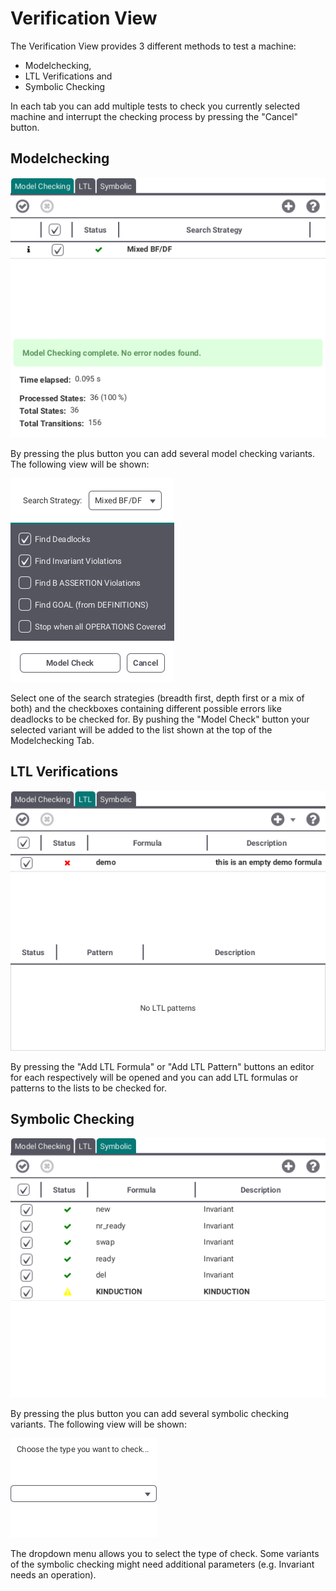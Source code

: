 # Verification View

The Verification View provides 3 different methods to test a machine:

* Modelchecking,
* LTL Verifications and
* Symbolic Checking

In each tab you can add multiple tests to check you currently selected machine and interrupt the checking process by pressing the "Cancel" button.

## <a id="Model"> Modelchecking </a>

![Modelchecking](../screenshots/Verifications/Modelchecking.png)

By pressing the plus button you can add several model checking variants. The following view will be shown:

![Modelchecking Stage](../screenshots/Verifications/Modelchecking%20Stage.png)

Select one of the search strategies (breadth first, depth first or a mix of both) and the checkboxes containing  different possible errors like deadlocks to be checked for. By pushing the "Model Check" button your selected variant will be added to the list shown at the top of the Modelchecking Tab.

## <a id="LTL"> LTL Verifications </a>

![LTL](../screenshots/Verifications/LTL.png)

By pressing the "Add LTL Formula" or "Add LTL Pattern" buttons an editor for each respectively will be opened and you can add LTL formulas or patterns to the lists to be checked for.

## <a id="Symbolic"> Symbolic Checking </a>

![Symbolic Checking](../screenshots/Verifications/Symbolic%20Checking.png)

By pressing the plus button you can add several symbolic checking variants. The following view will be shown:

![Add SC](../screenshots/Verifications/Add%20SC.png)

The dropdown menu allows you to select the type of check. Some variants of the symbolic checking might need additional parameters (e.g. Invariant needs an operation).
